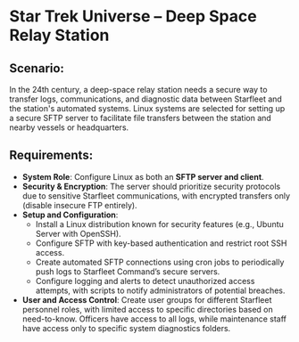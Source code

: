 # Star Trek Universe – Deep Space Relay Station
## Scenario: 
In the 24th century, a deep-space relay station needs a secure way to transfer logs, communications, and diagnostic data between Starfleet and the station's automated systems. Linux systems are selected for setting up a secure SFTP server to facilitate file transfers between the station and nearby vessels or headquarters.

## Requirements:

- **System Role**: Configure Linux as both an **SFTP server and client**.
- **Security & Encryption**: The server should prioritize security protocols due to sensitive Starfleet communications, with encrypted transfers only (disable insecure FTP entirely).
- **Setup and Configuration**:
    - Install a Linux distribution known for security features (e.g., Ubuntu Server with OpenSSH).
    - Configure SFTP with key-based authentication and restrict root SSH access.
    - Create automated SFTP connections using cron jobs to periodically push logs to Starfleet Command’s secure servers.
    - Configure logging and alerts to detect unauthorized access attempts, with scripts to notify administrators of potential breaches.
- **User and Access Control**: Create user groups for different Starfleet personnel roles, with limited access to specific directories based on need-to-know. Officers have access to all logs, while maintenance staff have access only to specific system diagnostics folders.
